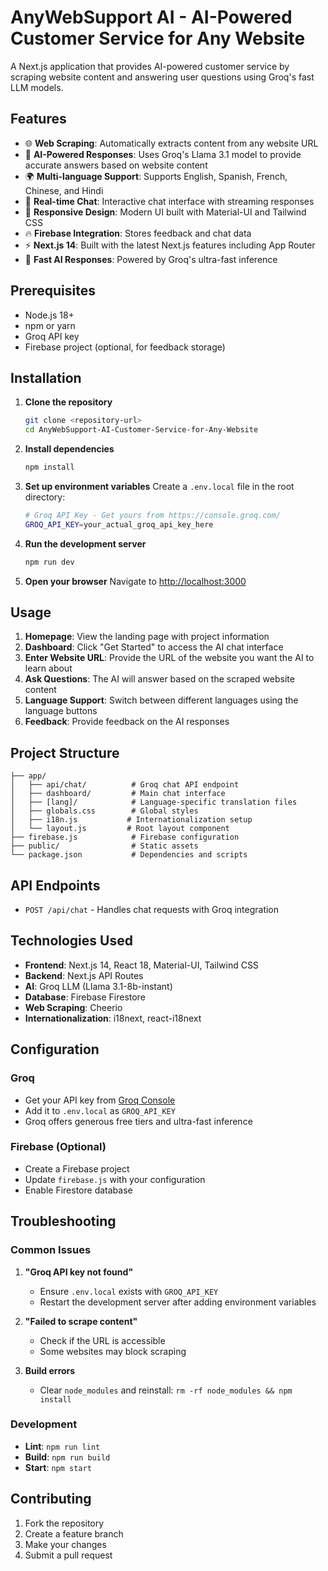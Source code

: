 # AnyWebSupport AI - AI-Powered Customer Service for Any Website

A Next.js application that provides AI-powered customer service by scraping website content and answering user questions using Groq's fast LLM models.

## Features

- 🌐 **Web Scraping**: Automatically extracts content from any website URL
- 🤖 **AI-Powered Responses**: Uses Groq's Llama 3.1 model to provide accurate answers based on website content
- 🌍 **Multi-language Support**: Supports English, Spanish, French, Chinese, and Hindi
- 💬 **Real-time Chat**: Interactive chat interface with streaming responses
- 📱 **Responsive Design**: Modern UI built with Material-UI and Tailwind CSS
- 🔥 **Firebase Integration**: Stores feedback and chat data
- ⚡ **Next.js 14**: Built with the latest Next.js features including App Router
- 🚀 **Fast AI Responses**: Powered by Groq's ultra-fast inference

## Prerequisites

- Node.js 18+ 
- npm or yarn
- Groq API key
- Firebase project (optional, for feedback storage)

## Installation

1. **Clone the repository**
   ```bash
   git clone <repository-url>
   cd AnyWebSupport-AI-Customer-Service-for-Any-Website
   ```

2. **Install dependencies**
   ```bash
   npm install
   ```

3. **Set up environment variables**
   Create a `.env.local` file in the root directory:
   ```bash
   # Groq API Key - Get yours from https://console.groq.com/
   GROQ_API_KEY=your_actual_groq_api_key_here
   ```

4. **Run the development server**
   ```bash
   npm run dev
   ```

5. **Open your browser**
   Navigate to [http://localhost:3000](http://localhost:3000)

## Usage

1. **Homepage**: View the landing page with project information
2. **Dashboard**: Click "Get Started" to access the AI chat interface
3. **Enter Website URL**: Provide the URL of the website you want the AI to learn about
4. **Ask Questions**: The AI will answer based on the scraped website content
5. **Language Support**: Switch between different languages using the language buttons
6. **Feedback**: Provide feedback on the AI responses

## Project Structure

```
├── app/
│   ├── api/chat/          # Groq chat API endpoint
│   ├── dashboard/         # Main chat interface
│   ├── [lang]/            # Language-specific translation files
│   ├── globals.css        # Global styles
│   ├── i18n.js           # Internationalization setup
│   └── layout.js         # Root layout component
├── firebase.js            # Firebase configuration
├── public/                # Static assets
└── package.json           # Dependencies and scripts
```

## API Endpoints

- `POST /api/chat` - Handles chat requests with Groq integration

## Technologies Used

- **Frontend**: Next.js 14, React 18, Material-UI, Tailwind CSS
- **Backend**: Next.js API Routes
- **AI**: Groq LLM (Llama 3.1-8b-instant)
- **Database**: Firebase Firestore
- **Web Scraping**: Cheerio
- **Internationalization**: i18next, react-i18next

## Configuration

### Groq
- Get your API key from [Groq Console](https://console.groq.com/)
- Add it to `.env.local` as `GROQ_API_KEY`
- Groq offers generous free tiers and ultra-fast inference

### Firebase (Optional)
- Create a Firebase project
- Update `firebase.js` with your configuration
- Enable Firestore database

## Troubleshooting

### Common Issues

1. **"Groq API key not found"**
   - Ensure `.env.local` exists with `GROQ_API_KEY`
   - Restart the development server after adding environment variables

2. **"Failed to scrape content"**
   - Check if the URL is accessible
   - Some websites may block scraping

3. **Build errors**
   - Clear `node_modules` and reinstall: `rm -rf node_modules && npm install`

### Development

- **Lint**: `npm run lint`
- **Build**: `npm run build`
- **Start**: `npm start`

## Contributing

1. Fork the repository
2. Create a feature branch
3. Make your changes
4. Submit a pull request

